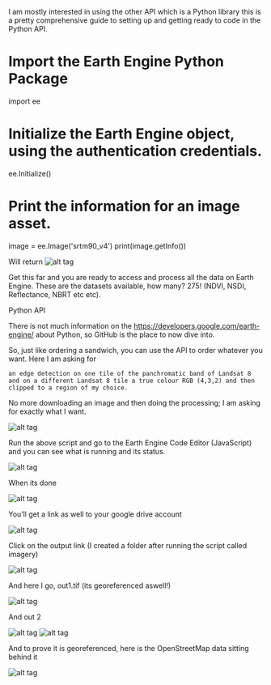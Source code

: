 
I am mostly interested in using the other API which is a Python library this is a pretty comprehensive guide to setting up and getting ready to code in the Python API.

# Import the Earth Engine Python Package
import ee

# Initialize the Earth Engine object, using the authentication credentials.
ee.Initialize()

# Print the information for an image asset.
image = ee.Image('srtm90_v4')
print(image.getInfo())

Will return
![alt tag](http://www.acgeospatial.co.uk/wp-content/uploads/2016/12/image1.png)

Get this far and you are ready to access and process all the data on Earth Engine. These are the datasets available, how many? 275! (NDVI, NSDI, Reflectance, NBRT etc etc).

Python API

There is not much information on the https://developers.google.com/earth-engine/ about Python, so GitHub is the place to now dive into.

So, just like ordering a sandwich, you can use the API to order whatever you want. Here I am asking for

    an edge detection on one tile of the panchromatic band of Landsat 8 and on a different Landsat 8 tile a true colour RGB (4,3,2) and then clipped to a region of my choice. 

No more downloading an image and then doing the processing; I am asking for exactly what I want.

![alt tag](http://www.acgeospatial.co.uk/wp-content/uploads/2016/12/image2-768x311.png)

Run the above script and go to the Earth Engine Code Editor (JavaScript) and you can see what is running and its status.

![alt tag](http://www.acgeospatial.co.uk/wp-content/uploads/2016/12/image3.png)

When its done

![alt tag](http://www.acgeospatial.co.uk/wp-content/uploads/2016/12/image4.png)

You’ll get a link as well to your google drive account

![alt tag](http://www.acgeospatial.co.uk/wp-content/uploads/2016/12/image5.png)

Click on the output link (I created a folder after running the script called imagery)

![alt tag](http://www.acgeospatial.co.uk/wp-content/uploads/2016/12/image6.png)

And here I go, out1.tif (its georeferenced aswell!)

![alt tag](http://www.acgeospatial.co.uk/wp-content/uploads/2016/12/image7-768x456.png)

And out 2

![alt tag](http://www.acgeospatial.co.uk/wp-content/uploads/2016/12/image8-768x456.png)
![alt tag](http://www.acgeospatial.co.uk/wp-content/uploads/2016/12/image9-768x456.png)

And to prove it is georeferenced, here is the OpenStreetMap data sitting behind it

![alt tag](http://www.acgeospatial.co.uk/wp-content/uploads/2016/12/image10-768x456.png)

